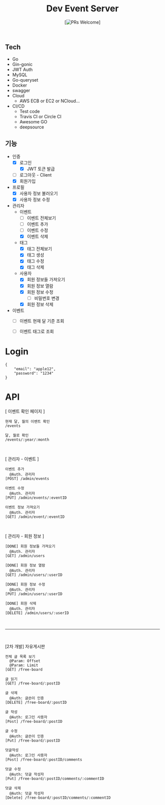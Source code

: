 <div align=center>

# Dev Event Server

[![PRs Welcome](https://img.shields.io/badge/PRs-welcome-brightgreen.svg?style=flat-square)]

</div>

<br />

## Tech

- Go
- Gin-gonic
- JWT Auth
- MySQL 
- Go-queryset
- Docker
- swagger
- Cloud
  - AWS ECB or EC2 or NCloud...
- CI/CD
  - Test code
  - Travis CI or Circle CI 
  - Awesome GO
  - deepsource

## 기능

- 인증
  - [x] 로그인
    - [x] JWT 토큰 발급
  - [ ] 로그아웃 - Client
  - [x] 회원가입
- 프로필
  - [x] 사용자 정보 불러오기
  - [x] 사용자 정보 수정
- 관리자
  - 이벤트
    - [ ] 이벤트 전체보기
    - [ ] 이벤트 추가
    - [ ] 이벤트 수정
    - [x] 이벤트 삭제
  - 태그 
    - [x] 태그 전체보기
    - [x] 태그 생성 
    - [x] 태그 수정
    - [x] 태그 삭제
  - 사용자
    - [x] 회원 정보들 가져오기
    - [x] 회원 정보 열람
    - [x] 회원 정보 수정
      - [ ] 비밀번호 변경
    - [x] 회원 정보 삭제
- 이벤트
  - [ ] 이벤트 현재 달 기준 조회
  - [ ] 이벤트 태그로 조회



# Login

```
{
    "email": "apple12",
    "password": "1234"
}
```

# API 

[ 이벤트 확인 페이지 ] 

```text
현재 달, 월의 이벤트 확인
/events

달, 월로 확인
/events/:year/:month
```

<br />


[ 관리자  - 이벤트 ] 

```text
이벤트 추가 
  @Auth. 관리자 
[POST] /admin/events

이벤트 수정
  @Auth. 관리자 
[PUT] /admin/events/:eventID

이벤트 정보 가져오기
  @Auth. 관리자 
[GET] /admin/event/:eventID
```

<br />

[ 관리자  - 회원 정보 ] 

```text
[DONE] 회원 정보들 가져오기 
  @Auth. 관리자 
[GET] /admin/users

[DONE] 회원 정보 열람
  @Auth. 관리자 
[GET] /admin/users/:userID

[DONE] 회원 정보 수정
  @Auth. 관리자 
[PUT] /admin/users/:userID

[DONE] 회원 삭제
  @Auth. 관리자 
[DELETE] /admin/users/:userID
```

<br />

-----------------------------

<br />

[2차 개발] 자유게시판 

```text
전체 글 목록 보기 
  @Param: Offset
  @Param: Limit
[GET] /free-board

글 읽기
[GET] /free-board/:postID

글 삭제
  @Auth: 글쓴이 인증
[DELETE] /free-board/:postID

글 작성
  @Auth: 로그인 사용자
[Post] /free-board/:postID

글 수정
  @Auth: 글쓴이 인증
[Put] /free-board/:postID

덧글작성 
  @Auth: 로그인 사용자
[Post] /free-board/:postID/comments

덧글 수정
  @Auth: 덧글 작성자
[Put] /free-board/:postID/comments/:commentID

덧글 삭제
  @Auth: 덧글 작성자
[Delete] /free-board/:postID/comments/:commentID
```